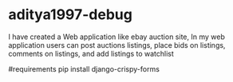 # aditya1997-debug
I have created a Web application like ebay auction site,
In my web application users can post auctions listings, place bids on listings, comments on listings, and add listings to watchlist

#requirements
pip install django-crispy-forms
